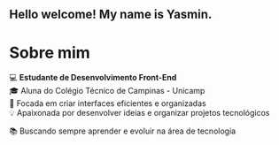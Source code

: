 ## Hello welcome! My name is Yasmin.
# Sobre mim

💻 **Estudante de Desenvolvimento Front-End**  
🎓 Aluna do Colégio Técnico de Campinas - Unicamp  
🚀 Focada em criar interfaces eficientes e organizadas  
💡 Apaixonada por desenvolver ideias e organizar projetos tecnológicos

📚 Buscando sempre aprender e evoluir na área de tecnologia






